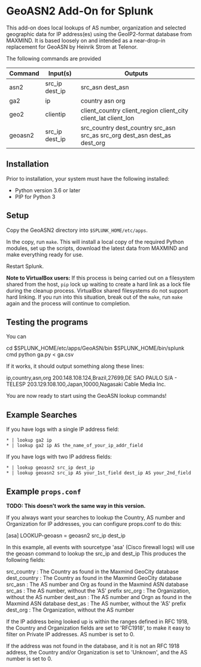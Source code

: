 # GeoASN2 Add-On for Splunk

This add-on does local lookups of AS number, organization and selected
geographic data for IP address(es) using the GeoIP2-format database
from MAXMIND.  It is based loosely on and intended as a near-drop-in
replacement for GeoASN by Heinrik Strom at Telenor.

The following commands are provided


| Command       | Input(s)       | Outputs  |
| ------------- | -------------- | -------- |
| asn2          | src_ip dest_ip | src_asn dest_asn |
| ga2           | ip             | country asn org |
| geo2          | clientip       | client_country client_region client_city client_lat client_lon |
| geoasn2       | src_ip dest_ip | src_country dest_country src_asn src_as src_org dest_asn dest_as dest_org |


## Installation

Prior to installation, your system must have the following installed:

 * Python version 3.6 or later
 * PIP for Python 3


## Setup

Copy the GeoASN2 directory into `$SPLUNK_HOME/etc/apps`.

In the copy, run `make`.  This will install a local copy of the
required Python modules, set up the scripts, download the latest data
from MAXMIND and make everything ready for use.

Restart Splunk.

**Note to VirtualBox users:** If this process is being carried out on
a filesystem shared from the host, `pip` lock up waiting to create a
hard link as a lock file during the cleanup process.  VirtualBox
shared filesystems do not support hard linking.  If you run into this
situation, break out of the `make`, run `make` again and the process
will continue to completion.



## Testing the programs

You can 

  cd $SPLUNK_HOME/etc/apps/GeoASN/bin
  $SPLUNK_HOME/bin/splunk cmd python ga.py < ga.csv 

If it works, it should output something along these lines:

ip,country,asn,org
200.148.108.124,Brazil,27699,DE SAO PAULO S/A - TELESP
203.129.108.100,Japan,10000,Nagasaki Cable Media Inc.

You are now ready to start using the GeoASN lookup commands!
  

## Example Searches

If you have logs with a single IP address field:
```
* | lookup ga2 ip
* | lookup ga2 ip AS the_name_of_your_ip_addr_field
```

If you have logs with two IP address fields:
```
* | lookup geoasn2 src_ip dest_ip
* | lookup geoasn2 src_ip AS your_1st_field dest_ip AS your_2nd_field
```


## Example `props.conf`

**TODO: This doesn't work the same way in this version.**

If you always want your searches to lookup the Country, AS number and 
Organization for IP addresses, you can configure props.conf to do this:

[asa]
LOOKUP-geoasn = geoasn2 src_ip dest_ip

In this example, all events with sourcetype 'asa' (Cisco firewall logs) 
will use the geoasn command to lookup the src_ip and dest_ip 
This produces the following fields:

src_country  : The Country as found in the Maxmind GeoCity database
dest_country : The Country as found in the Maxmind GeoCity database
src_asn      : The AS number and Org as found in the Maxmind ASN database
src_as       : The AS number, without the 'AS' prefix 
src_org      : The Organization, without the AS number
dest_asn     : The AS number and Orgn as found in the Maxmind ASN database
dest_as      : The AS number, without the 'AS' prefix 
dest_org     : The Organization, without the AS number

If the IP address being looked up is within the ranges defined in RFC 1918, 
the Country and Organization fields are set to 'RFC1918', to make it easy to 
filter on Private IP addresses. AS number is set to 0.

If the address was not found in the database, and it is not an RFC 1918 address, 
the Country and/or Organization is set to 'Unknown', and the AS number is set to 0.

